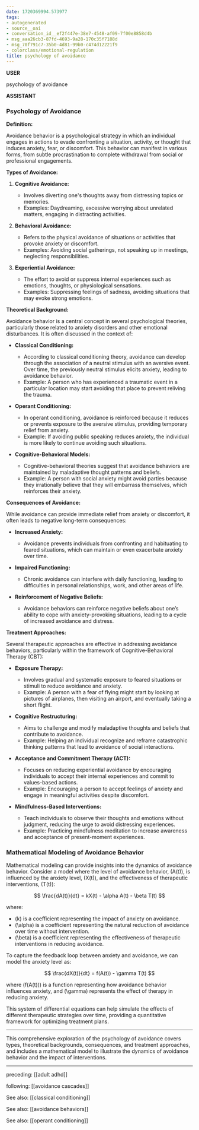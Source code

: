 ```yaml
---
date: 1720369994.573977
tags:
- autogenerated
- source__oai
- conversation_id__ef2f447e-38e7-4548-af09-7f00e8858d4b
- msg_aaa26cb3-87fd-4693-9a28-170c35f7188d
- msg_70f791c7-35b0-4d81-99b0-c474d12221f9
- colorclass/emotional-regulation
title: psychology of avoidance
---
```


**USER**

psychology of avoidance


**ASSISTANT**

### Psychology of Avoidance

**Definition:**

Avoidance behavior is a psychological strategy in which an individual engages in actions to evade confronting a situation, activity, or thought that induces anxiety, fear, or discomfort. This behavior can manifest in various forms, from subtle procrastination to complete withdrawal from social or professional engagements.

**Types of Avoidance:**

1. **Cognitive Avoidance:**
   - Involves diverting one's thoughts away from distressing topics or memories.
   - Examples: Daydreaming, excessive worrying about unrelated matters, engaging in distracting activities.

2. **Behavioral Avoidance:**
   - Refers to the physical avoidance of situations or activities that provoke anxiety or discomfort.
   - Examples: Avoiding social gatherings, not speaking up in meetings, neglecting responsibilities.

3. **Experiential Avoidance:**
   - The effort to avoid or suppress internal experiences such as emotions, thoughts, or physiological sensations.
   - Examples: Suppressing feelings of sadness, avoiding situations that may evoke strong emotions.

**Theoretical Background:**

Avoidance behavior is a central concept in several psychological theories, particularly those related to anxiety disorders and other emotional disturbances. It is often discussed in the context of:

- **Classical Conditioning:**
  - According to classical conditioning theory, avoidance can develop through the association of a neutral stimulus with an aversive event. Over time, the previously neutral stimulus elicits anxiety, leading to avoidance behavior.
  - Example: A person who has experienced a traumatic event in a particular location may start avoiding that place to prevent reliving the trauma.

- **Operant Conditioning:**
  - In operant conditioning, avoidance is reinforced because it reduces or prevents exposure to the aversive stimulus, providing temporary relief from anxiety.
  - Example: If avoiding public speaking reduces anxiety, the individual is more likely to continue avoiding such situations.

- **Cognitive-Behavioral Models:**
  - Cognitive-behavioral theories suggest that avoidance behaviors are maintained by maladaptive thought patterns and beliefs.
  - Example: A person with social anxiety might avoid parties because they irrationally believe that they will embarrass themselves, which reinforces their anxiety.

**Consequences of Avoidance:**

While avoidance can provide immediate relief from anxiety or discomfort, it often leads to negative long-term consequences:

- **Increased Anxiety:**
  - Avoidance prevents individuals from confronting and habituating to feared situations, which can maintain or even exacerbate anxiety over time.
  
- **Impaired Functioning:**
  - Chronic avoidance can interfere with daily functioning, leading to difficulties in personal relationships, work, and other areas of life.
  
- **Reinforcement of Negative Beliefs:**
  - Avoidance behaviors can reinforce negative beliefs about one’s ability to cope with anxiety-provoking situations, leading to a cycle of increased avoidance and distress.

**Treatment Approaches:**

Several therapeutic approaches are effective in addressing avoidance behaviors, particularly within the framework of Cognitive-Behavioral Therapy (CBT):

- **Exposure Therapy:**
  - Involves gradual and systematic exposure to feared situations or stimuli to reduce avoidance and anxiety.
  - Example: A person with a fear of flying might start by looking at pictures of airplanes, then visiting an airport, and eventually taking a short flight.

- **Cognitive Restructuring:**
  - Aims to challenge and modify maladaptive thoughts and beliefs that contribute to avoidance.
  - Example: Helping an individual recognize and reframe catastrophic thinking patterns that lead to avoidance of social interactions.

- **Acceptance and Commitment Therapy (ACT):**
  - Focuses on reducing experiential avoidance by encouraging individuals to accept their internal experiences and commit to values-based actions.
  - Example: Encouraging a person to accept feelings of anxiety and engage in meaningful activities despite discomfort.

- **Mindfulness-Based Interventions:**
  - Teach individuals to observe their thoughts and emotions without judgment, reducing the urge to avoid distressing experiences.
  - Example: Practicing mindfulness meditation to increase awareness and acceptance of present-moment experiences.

### Mathematical Modeling of Avoidance Behavior

Mathematical modeling can provide insights into the dynamics of avoidance behavior. Consider a model where the level of avoidance behavior, \(A(t)\), is influenced by the anxiety level, \(X(t)\), and the effectiveness of therapeutic interventions, \(T(t)\):

$$
\frac{dA(t)}{dt} = kX(t) - \alpha A(t) - \beta T(t)
$$

where:
- \(k\) is a coefficient representing the impact of anxiety on avoidance.
- \(\alpha\) is a coefficient representing the natural reduction of avoidance over time without intervention.
- \(\beta\) is a coefficient representing the effectiveness of therapeutic interventions in reducing avoidance.

To capture the feedback loop between anxiety and avoidance, we can model the anxiety level as:

$$
\frac{dX(t)}{dt} = f(A(t)) - \gamma T(t)
$$

where \(f(A(t))\) is a function representing how avoidance behavior influences anxiety, and \(\gamma\) represents the effect of therapy in reducing anxiety.

This system of differential equations can help simulate the effects of different therapeutic strategies over time, providing a quantitative framework for optimizing treatment plans.

---

This comprehensive exploration of the psychology of avoidance covers types, theoretical backgrounds, consequences, and treatment approaches, and includes a mathematical model to illustrate the dynamics of avoidance behavior and the impact of interventions.


---

preceding: [[adult adhd]]  


following: [[avoidance cascades]]

See also: [[classical conditioning]]


See also: [[avoidance behaviors]]


See also: [[operant conditioning]]